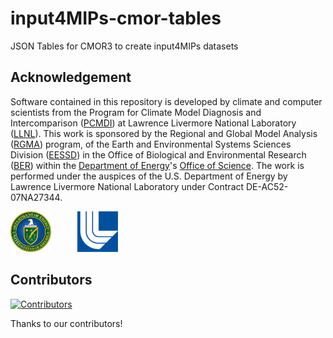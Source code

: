 # input4MIPs-cmor-tables
JSON Tables for CMOR3 to create input4MIPs datasets

## Acknowledgement

Software contained in this repository is developed by climate and computer scientists from the Program for Climate Model Diagnosis and Intercomparison ([PCMDI][PCMDI]) at Lawrence Livermore National Laboratory ([LLNL][LLNL]). This work is sponsored by the Regional and Global Model Analysis ([RGMA][RGMA]) program, of the Earth and Environmental Systems Sciences Division ([EESSD][EESSD]) in the Office of Biological and Environmental Research ([BER][BER]) within the [Department of Energy][DOE]'s [Office of Science][OS]. The work is performed under the auspices of the U.S. Department of Energy by Lawrence Livermore National Laboratory under Contract DE-AC52-07NA27344.

<p>
    <img src="https://github.com/PCMDI/assets/blob/main/DOE/480px-DOE_Seal_Color.png?raw=true"
         width="65"
         style="margin-right: 30px"
         title="United States Department of Energy"
         alt="United States Department of Energy"
    >&nbsp;&nbsp;
    <img src="https://github.com/PCMDI/assets/blob/main/LLNL/212px-LLNLiconPMS286.png?raw=true"
         width="65"
         title="Lawrence Livermore National Laboratory"
         alt="Lawrence Livermore National Laboratory"
    >
</p>

## Contributors

[![Contributors](https://contrib.rocks/image?repo=PCMDI/input4MIPs-cmor-tables)](https://github.com/PCMDI/input4MIPs-cmor-tables/graphs/contributors)

Thanks to our contributors!

[PCMDI]: https://pcmdi.llnl.gov
[LLNL]: https://www.llnl.gov
[RGMA]: https://climatemodeling.science.energy.gov/program/regional-global-model-analysis
[EESSD]: https://science.osti.gov/ber/Research/eessd
[BER]: https://science.osti.gov/ber
[DOE]: https://www.energy.gov
[OS]: https://science.osti.gov
